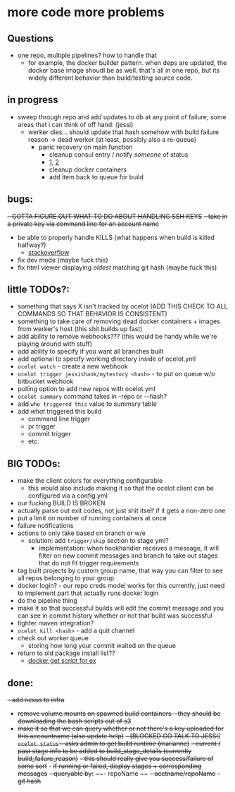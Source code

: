 # more code more problems

## Questions
- one repo, multiple pipelines? how to handle that 
    - for example, the docker builder pattern. when deps are updated, the docker base image shoudl be as well. that's all in one repo, but its widely different behavior than build/testing source code.



## in progress
- sweep through repo and add updates to db at any point of failure; some areas that i can think of off hand: (jessi)                                     
    - werker dies... should update that hash somehow with build failure reason -> dead werker (at least, possibly also a re-queue)
         - panic recovery on main function 
            - cleanup consul entry / notify _someone_ of status 
            - [1](https://blog.golang.org/defer-panic-and-recover), [2](https://golangbot.com/panic-and-recover/)
            - cleanup docker containers
            - add item back to queue for build 

    
## bugs: 
~~- GOTTA FIGURE OUT WHAT TO DO ABOUT HANDLING SSH KEYS~~
    ~~- take in a private key via command line for an account name~~
- be able to properly handle KILLS (what happens when build is killed halfway?)
    - [stackoverflow](https://stackoverflow.com/questions/11268943/is-it-possible-to-capture-a-ctrlc-signal-and-run-a-cleanup-function-in-a-defe)
- fix dev mode (maybe fuck this)
- fix html viewer displaying *oldest* matching git hash (maybe fuck this)     

## little TODOs?:
- something that says X isn't tracked by ocelot (ADD THIS CHECK TO ALL COMMANDS SO THAT BEHAVIOR IS CONSISTENT) 
- something to take care of removing dead docker containers + images from werker's host (this shit builds up fast)
- add ability to remove webhooks??? (this would be handy while we're playing around with stuff)
- add ability to specify if you want all branches built
- add optional to specify working directory inside of ocelot.yml
- `ocelot watch` - create a new webhook
- `ocelot trigger jessishank/mytestocy <hash>` - to put on queue w/o bitbucket webhook
- polling option to add new repos with ocelot.yml
- `ocelot summary` command takes in -repo or --hash? 
- add `who triggered this` value to summary table
- add *what* triggered this build
	- command line trigger
	- pr trigger
	- commit trigger
	- etc. 

## BIG TODOs:
- make the client colors for everything configurable
    - this would also include making it so that the ocelot client can be configured via a config.yml 
- our fucking BUILD IS BROKEN
- actually parse out exit codes, not just shit itself if it gets a non-zero one
- put a limit on number of running containers at once
- failure notifications
- actions to only take based on branch or w/e 
    - solution: add `trigger/skip` section to stage yml?
        - implementation: when hookhandler receives a message, it will filter on new commit messages and branch to take out stages that do not fit trigger requirements
- tag built projects by custom group name, that way you can filter to see all repos belonging to your group
- docker login? - our repo creds model works for this currently, just need to implement part that actually runs docker login
- do the pipeline thing
- make it so that successful builds will edit the commit message and you can see in commit history whether or not that build was successful 
- tighter maven integration?
- `ocelot kill <hash>` - add a quit channel
- check out worker queue
	- storing how long your commit waited on the queue
- return to old package install list??
    - [docker get script for ex](https://get.docker.com/)    


## done:    
~~- add nexus to infra~~
- ~~remove volume mounts on spawned build containers - they should be downloading the bash scripts out of s3~~ 
- ~~make it so that we can query whether or not there's a key uploaded for this accountname (also update help)~~
~~- [BLOCKED GO TALK TO JESSI] `ocelot status` - asks admin to get build runtime (marianne)~~ 
    ~~- current / past stage info to be added to build_stage_details (currently build_failure_reason)~~
    ~~- this should really give you success/failure of some sort~~
        - ~~if running or failed, display stages + corresponding messages~~ 
    ~~- queryable by:~~
        ~~- repoName ~~
        ~~- acctname/repoName~~
        ~~- git hash~~

     
